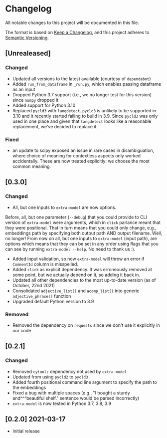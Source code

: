 # Changelog
All notable changes to this project will be documented in this file.

The format is based on [Keep a Changelog](https://keepachangelog.com/en/1.0.0/),
and this project adheres to [Semantic Versioning](https://semver.org/spec/v2.0.0.html).

## [Unrealeased]

### Changed
- Updated all versions to the latest available (courtesy of `dependabot`)
- Added `run_from_dataframe` in `_run.py`, which enables passing dataframe as an input
- Dropped Python 3.7 support (i.e., we no longer test for this version) since `numpy` dropped it
- Added support for Python 3.10
- Replaced `pycld3` with `langdetect`. `pycld3` is unlikely to be supported in 3.10 and it recently started failing to build in 3.9. Since `pycld3` was only used in one place and given that `langdetect` looks like a reasonable replacement, we've decided to replace it.

### Fixed
- an update to scipy exposed an issue in rare cases in disambiguation, where choice of meaning for contextless aspects 
only worked accidentally. These are now treated explicitly: we choose the most common meaning.


## [0.3.0]

### Changed
- All, but one inputs to `extra-model` are now options. 

Before, all, but one parameter (`--debug`) that you could provide to CLI version of `extra-model` were arguments, which in `click` 
parlance meant that they were positional. That in turn means that you could only change, e.g., embeddings path by
specifying both output path AND output filename. Well, no longer! From now on all, but one inputs to `extra-model` (input path), are options
which means that they can be set in any order using flags that you can see by running `extra-model --help`.
No need to thank us :).

- Added input validation, so now `extra-model` will throw an error if `CommentId` column is misspelled.
- Added `click` as explicit dependency. It was erroneously removed at some point, but we actually depend on it, so adding it back in.
- Updated all other dependencies to the most up-to-date version (as of October, 22nd 2021)
- Consolidated `adjective_list()` and `acomp_list()` into generic
  `adjective_phrase()` function
- Upgraded default Python version to 3.9

### Removed
- Removed the dependency on `requests` since we don't use it explicitly in our code


## [0.2.1]

### Changed

- Removed `cytoolz` dependency not used by `extra-model`
- Updated from using `pycld2` to `pycld3`
- Added fourth positional command line argument to specify the path to the embeddings
- Fixed a bug with multiple spaces (e.g., "I bought a sturdy and^^^beautiful shelf." sentence would be parsed incorrectly)
- `extra-model` is now tested in Python 3.7, 3.8, 3.9

## [0.2.0] 2021-03-17

- Initial release
